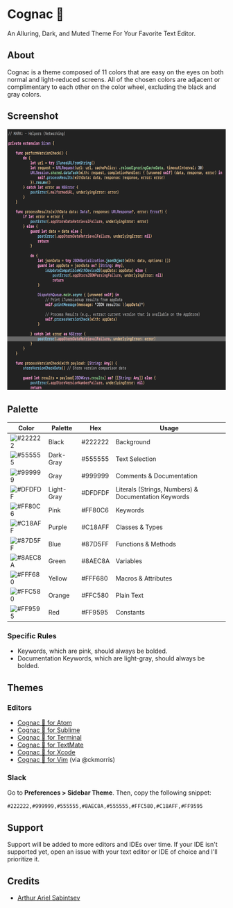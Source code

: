 # Cognac 🥃
An Alluring, Dark, and Muted Theme For Your Favorite Text Editor.

## About
Cognac is a theme composed of 11 colors that are easy on the eyes on both normal and light-reduced screens. All of the chosen colors are adjacent or complimentary to each other on the color wheel, excluding the black and gray colors.

## Screenshot
<img src="Example.png" height="600">


## Palette

Color | Palette | Hex | Usage
--- | --- | --- | ---
![#222222](https://placehold.it/15/222222/222222?text=+) | Black      | #222222 | Background
![#555555](https://placehold.it/15/555555/555555?text=+) | Dark-Gray  | #555555 | Text Selection
![#999999](https://placehold.it/15/999999/999999?text=+) | Gray       | #999999 | Comments & Documentation
![#DFDFDF](https://placehold.it/15/DFDFDF/DFDFDF?text=+) | Light-Gray | #DFDFDF | Literals (Strings, Numbers) & Documentation Keywords
![#FF80C6](https://placehold.it/15/FF80C6/FF80C6?text=+) | Pink       | #FF80C6 | Keywords
![#C18AFF](https://placehold.it/15/C18AFF/C18AFF?text=+) | Purple     | #C18AFF | Classes & Types
![#87D5FF](https://placehold.it/15/87D5FF/87D5FF?text=+) | Blue       | #87D5FF | Functions & Methods
![#8AEC8A](https://placehold.it/15/8AEC8A/8AEC8A?text=+) | Green      | #8AEC8A | Variables
![#FFF680](https://placehold.it/15/FFF680/FFF680?text=+) | Yellow     | #FFF680 | Macros & Attributes
![#FFC580](https://placehold.it/15/FFC580/FFC580?text=+) | Orange     | #FFC580 | Plain Text
![#FF9595](https://placehold.it/15/FF9595/FF9595?text=+) | Red        | #FF9595 | Constants

### Specific Rules
- Keywords, which are pink, should always be bolded.
- Documentation Keywords, which are light-gray, should always be bolded.

## Themes
### Editors
- [Cognac 🥃 for Atom](https://github.com/ArtSabintsev/Cognac-Atom)
- [Cognac 🥃 for Sublime](https://github.com/ArtSabintsev/Cognac-Sublime)
- [Cognac 🥃 for Terminal](https://github.com/ArtSabintsev/Cognac-Terminal)
- [Cognac 🥃 for TextMate](https://github.com/ArtSabintsev/Cognac-TextMate)
- [Cognac 🥃 for Xcode](https://github.com/ArtSabintsev/Cognac-Xcode)
- [Cognac 🥃 for Vim](https://github.com/ckmorris/Cognac-Vim) (via @ckmorris)

### Slack
Go to **Preferences > Sidebar Theme**. Then, copy the following snippet:
```
#222222,#999999,#555555,#8AEC8A,#555555,#FFC580,#C18AFF,#FF9595
```

## Support
Support will be added to more editors and IDEs over time. If your IDE isn't supported yet, open an issue with your text editor or IDE of choice and I'll prioritize it.

## Credits
- [Arthur Ariel Sabintsev](http://www.sabintsev.com/)
